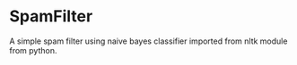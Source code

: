 # SpamFilter
A simple spam filter using naive bayes classifier imported from nltk module from python.
